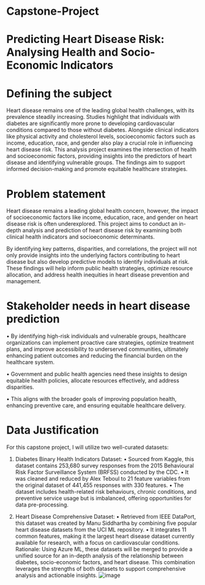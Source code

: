 # Capstone-Project
# Predicting  Heart  Disease  Risk:  Analysing Health and Socio-Economic Indicators

# Defining the subject


Heart disease remains one of the leading global health challenges, with its prevalence steadily increasing. Studies highlight that individuals with diabetes are significantly more prone to developing cardiovascular conditions compared to those without diabetes. Alongside clinical indicators like physical activity and cholesterol levels, socioeconomic factors such as income, education, race, and gender also play a crucial role in influencing heart disease risk. This analysis project examines the intersection of health and socioeconomic factors, providing insights into the predictors of heart disease and identifying vulnerable groups.
 The findings aim to support informed decision-making and promote equitable healthcare strategies.

# Problem statement


Heart disease remains a leading global health concern, however, the impact of socioeconomic factors like income, education, race, and gender on heart disease risk is often underexplored. 
This project aims to conduct an in-depth analysis and prediction of heart disease risk by examining both clinical health indicators and socioeconomic determinants. 

By identifying key patterns, disparities, and correlations, the project will not only provide insights into the underlying factors contributing to heart disease but also develop predictive models to identify individuals at risk. 
These findings will help inform public health strategies, optimize resource allocation, and address health inequities in heart disease prevention and management.

# Stakeholder needs in heart disease prediction


•	By identifying high-risk individuals and vulnerable groups, healthcare organizations can implement proactive care strategies, optimize treatment plans, and improve accessibility to underserved communities, ultimately enhancing patient outcomes and reducing the financial burden on the healthcare system.

•	Government and public health agencies need these insights to design equitable health policies, allocate resources effectively, and address disparities.

•	This aligns with the broader goals of improving population health, enhancing preventive care, and ensuring equitable healthcare delivery.

# Data Justification

For this capstone project, I will utilize two well-curated datasets:
1.	Diabetes Binary Health Indicators Dataset:
•	Sourced from Kaggle, this dataset contains 253,680 survey responses from the 2015 Behavioural Risk Factor Surveillance System (BRFSS) conducted by the CDC.
•	It was cleaned and reduced by Alex Teboul to 21 feature variables from the original dataset of 441,455 responses with 330 features.
•	The dataset includes health-related risk behaviours, chronic conditions, and preventive service usage but is imbalanced, offering opportunities for data pre-processing.

2.	Heart Disease Comprehensive Dataset:
•	Retrieved from IEEE DataPort, this dataset was created by Manu Siddhartha by combining five popular heart disease datasets from the UCI ML repository.
•	It integrates 11 common features, making it the largest heart disease dataset currently available for research, with a focus on cardiovascular conditions.
Rationale:
Using Azure ML, these datasets will be merged to provide a unified source for an in-depth analysis of the relationship between diabetes, socio-economic factors, and heart disease. This combination leverages the strengths of both datasets to support comprehensive analysis and actionable insights.
![image](https://github.com/user-attachments/assets/c816674f-fbdc-4da3-b18f-a4116be4c87d)
